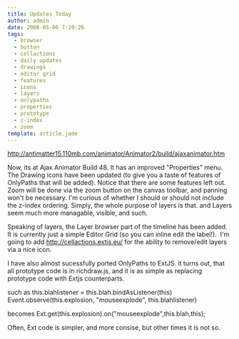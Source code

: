 ```yaml
---
title: Updates Today
author: admin
date: 2008-05-06 7:20:26
tags: 
  - browser
  - button
  - cellactions
  - daily updates
  - drawings
  - editor grid
  - features
  - icons
  - layers
  - onlypaths
  - properties
  - prototype
  - z-index
  - zoom
template: article.jade
---
```


http://antimatter15.110mb.com/animator/Animator2/build/ajaxanimator.htm

Now, its at Ajax Animator Build 48\. It has an improved "Properties" menu. The Drawing icons have been updated (to give you a taste of features of OnlyPaths that will be added). Notice that there are some features left out. Zoom will be done via the zoom button on the canvas toolbar, and panning won't be necessary. I'm curious of whether I should or should not include the z-index ordering. Simply, the whole purpose of layers is that. and Layers seem much more managable, visible, and such.

Speaking of layers, the Layer browser part of the timeline has been added. It is currently just a simple Editor Grid (so you can inline edit the label!).  I'm going to add http://cellactions.extjs.eu/ for the ability to remove/edit layers via a nice icon.

I have also almost sucessfully ported OnlyPaths to ExtJS. it turns out, that all prototype code is in richdraw.js, and it is as simple as replacing prototype code with Extjs counterparts.

such as
this.blahlistener = this.blah.bindAsListener(this)
Event.observe(this.explosion, "mouseexplode", this.blahlistener)

becomes
Ext.get(this.explosion).on("mouseexplode",this.blah,this);

Often, Ext code is simpler, and more consise, but other times it is not so.
